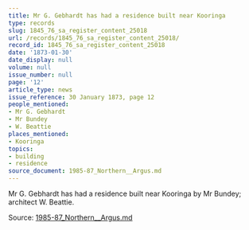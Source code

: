 ```yaml
---
title: Mr G. Gebhardt has had a residence built near Kooringa
type: records
slug: 1845_76_sa_register_content_25018
url: /records/1845_76_sa_register_content_25018/
record_id: 1845_76_sa_register_content_25018
date: '1873-01-30'
date_display: null
volume: null
issue_number: null
page: '12'
article_type: news
issue_reference: 30 January 1873, page 12
people_mentioned:
- Mr G. Gebhardt
- Mr Bundey
- W. Beattie
places_mentioned:
- Kooringa
topics:
- building
- residence
source_document: 1985-87_Northern__Argus.md
---
```


Mr G. Gebhardt has had a residence built near Kooringa by Mr Bundey; architect W. Beattie.

Source: [1985-87_Northern__Argus.md](/downloads/markdown/1985-87_Northern__Argus.md)
